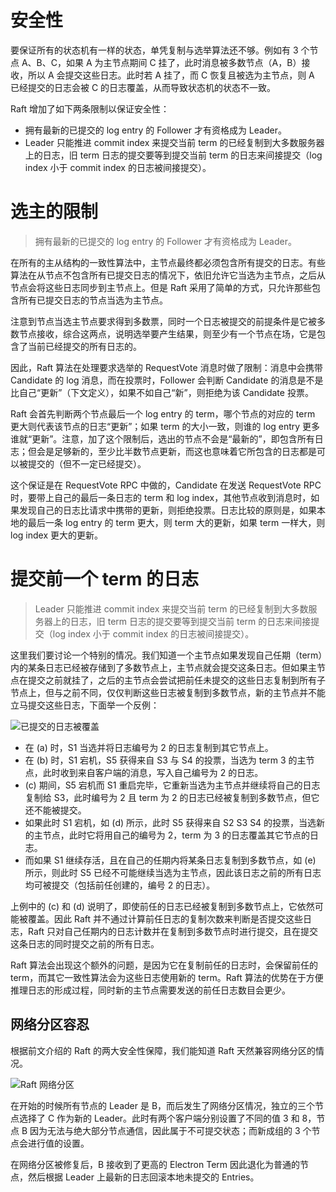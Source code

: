 # 安全性

要保证所有的状态机有一样的状态，单凭复制与选举算法还不够。例如有 3 个节点 A、B、C，如果 A 为主节点期间 C 挂了，此时消息被多数节点（A，B）接收，所以 A 会提交这些日志。此时若 A 挂了，而 C 恢复且被选为主节点，则 A 已经提交的日志会被 C 的日志覆盖，从而导致状态机的状态不一致。

Raft 增加了如下两条限制以保证安全性：

- 拥有最新的已提交的 log entry 的 Follower 才有资格成为 Leader。
- Leader 只能推进 commit index 来提交当前 term 的已经复制到大多数服务器上的日志，旧 term 日志的提交要等到提交当前 term 的日志来间接提交（log index 小于 commit index 的日志被间接提交）。

# 选主的限制

> 拥有最新的已提交的 log entry 的 Follower 才有资格成为 Leader。

在所有的主从结构的一致性算法中，主节点最终都必须包含所有提交的日志。有些算法在从节点不包含所有已提交日志的情况下，依旧允许它当选为主节点，之后从节点会将这些日志同步到主节点上。但是 Raft 采用了简单的方式，只允许那些包含所有已提交日志的节点当选为主节点。

注意到节点当选主节点要求得到多数票，同时一个日志被提交的前提条件是它被多数节点接收，综合这两点，说明选举要产生结果，则至少有一个节点在场，它是包含了当前已经提交的所有日志的。

因此，Raft 算法在处理要求选举的 RequestVote 消息时做了限制：消息中会携带 Candidate 的 log 消息，而在投票时，Follower 会判断 Candidate 的消息是不是比自己“更新”（下文定义），如果不如自己“新”，则拒绝为该 Candidate 投票。

Raft 会首先判断两个节点最后一个 log entry 的 term，哪个节点的对应的 term 更大则代表该节点的日志“更新”；如果 term 的大小一致，则谁的 log entry 更多谁就“更新”。注意，加了这个限制后，选出的节点不会是“最新的”，即包含所有日志；但会是足够新的，至少比半数节点更新，而这也意味着它所包含的日志都是可以被提交的（但不一定已经提交）。

这个保证是在 RequestVote RPC 中做的，Candidate 在发送 RequestVote RPC 时，要带上自己的最后一条日志的 term 和 log index，其他节点收到消息时，如果发现自己的日志比请求中携带的更新，则拒绝投票。日志比较的原则是，如果本地的最后一条 log entry 的 term 更大，则 term 大的更新，如果 term 一样大，则 log index 更大的更新。

# 提交前一个 term 的日志

> Leader 只能推进 commit index 来提交当前 term 的已经复制到大多数服务器上的日志，旧 term 日志的提交要等到提交当前 term 的日志来间接提交（log index 小于 commit index 的日志被间接提交）。

这里我们要讨论一个特别的情况。我们知道一个主节点如果发现自己任期（term）内的某条日志已经被存储到了多数节点上，主节点就会提交这条日志。但如果主节点在提交之前就挂了，之后的主节点会尝试把前任未提交的这些日志复制到所有子节点上，但与之前不同，仅仅判断这些日志被复制到多数节点，新的主节点并不能立马提交这些日志，下面举一个反例：

![已提交的日志被覆盖](https://s1.ax1x.com/2020/08/06/ag9dc6.png)

- 在 (a) 时，S1 当选并将日志编号为 2 的日志复制到其它节点上。
- 在 (b) 时，S1 宕机，S5 获得来自 S3 与 S4 的投票，当选为 term 3 的主节点，此时收到来自客户端的消息，写入自己编号为 2 的日志。
- (c) 期间，S5 宕机而 S1 重启完毕，它重新当选为主节点并继续将自己的日志复制给 S3，此时编号为 2 且 term 为 2 的日志已经被复制到多数节点，但它还不能被提交。
- 如果此时 S1 宕机，如 (d) 所示，此时 S5 获得来自 S2 S3 S4 的投票，当选新的主节点，此时它将用自己的编号为 2，term 为 3 的日志覆盖其它节点的日志。
- 而如果 S1 继续存活，且在自己的任期内将某条日志复制到多数节点，如 (e) 所示，则此时 S5 已经不可能继续当选为主节点，因此该日志之前的所有日志均可被提交（包括前任创建的，编号 2 的日志）。

上例中的 (c) 和 (d) 说明了，即使前任的日志已经被复制到多数节点上，它依然可能被覆盖。因此 Raft 并不通过计算前任日志的复制次数来判断是否提交这些日志，Raft 只对自己任期内的日志计数并在复制到多数节点时进行提交，且在提交这条日志的同时提交之前的所有日志。

Raft 算法会出现这个额外的问题，是因为它在复制前任的日志时，会保留前任的 term，而其它一致性算法会为这些日志使用新的 term。Raft 算法的优势在于方便推理日志的形成过程，同时新的主节点需要发送的前任日志数目会更少。

## 网络分区容忍

根据前文介绍的 Raft 的两大安全性保障，我们能知道 Raft 天然兼容网络分区的情况。

![Raft 网络分区](https://s1.ax1x.com/2020/08/06/ag18bQ.png)

在开始的时候所有节点的 Leader 是 B，而后发生了网络分区情况，独立的三个节点选择了 C 作为新的 Leader。此时有两个客户端分别设置了不同的值 3 和 8，节点 B 因为无法与绝大部分节点通信，因此属于不可提交状态；而新成组的 3 个节点会进行值的设置。

在网络分区被修复后，B 接收到了更高的 Electron Term 因此退化为普通的节点，然后根据 Leader 上最新的日志回滚本地未提交的 Entries。
